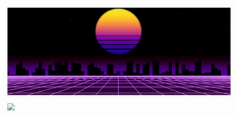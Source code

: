 <h4 align="center">
  
<img src="https://github.com/AndrewDyakonow/AndrewDyakonow/blob/main/122311%20(1).gif" align="center">

</h4>

<img src="[{BadgeURLHere}](https://img.shields.io/badge/Codecov-F01F7A?style=for-the-badge&logo=Codecov&logoColor=white)https://img.shields.io/badge/Codecov-F01F7A?style=for-the-badge&logo=Codecov&logoColor=white" />
          
